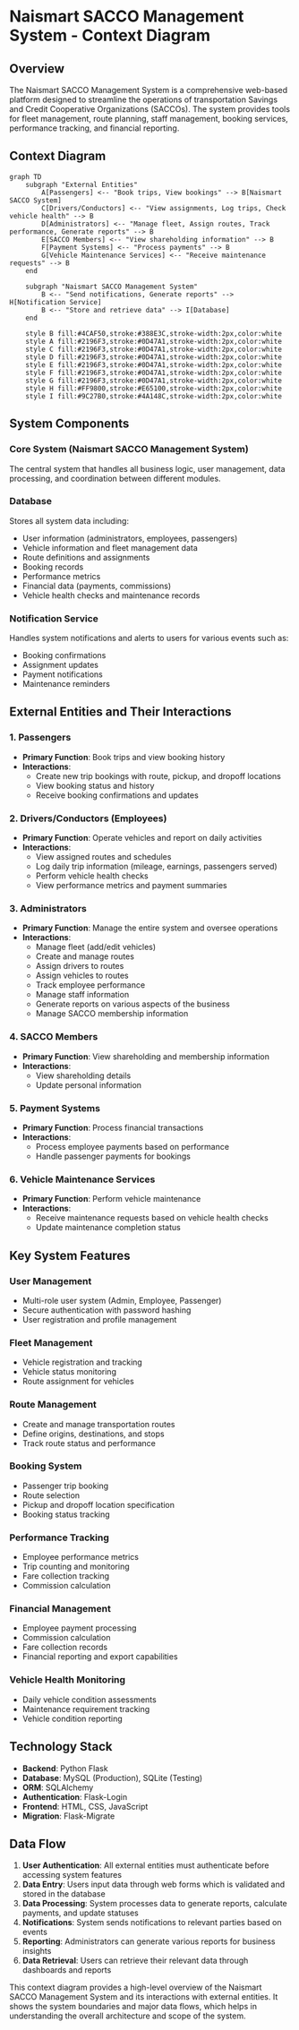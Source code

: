 # Naismart SACCO Management System - Context Diagram

## Overview

The Naismart SACCO Management System is a comprehensive web-based platform designed to streamline the operations of transportation Savings and Credit Cooperative Organizations (SACCOs). The system provides tools for fleet management, route planning, staff management, booking services, performance tracking, and financial reporting.

## Context Diagram

```mermaid
graph TD
    subgraph "External Entities"
        A[Passengers] <-- "Book trips, View bookings" --> B[Naismart SACCO System]
        C[Drivers/Conductors] <-- "View assignments, Log trips, Check vehicle health" --> B
        D[Administrators] <-- "Manage fleet, Assign routes, Track performance, Generate reports" --> B
        E[SACCO Members] <-- "View shareholding information" --> B
        F[Payment Systems] <-- "Process payments" --> B
        G[Vehicle Maintenance Services] <-- "Receive maintenance requests" --> B
    end
    
    subgraph "Naismart SACCO Management System"
        B <-- "Send notifications, Generate reports" --> H[Notification Service]
        B <-- "Store and retrieve data" --> I[Database]
    end
    
    style B fill:#4CAF50,stroke:#388E3C,stroke-width:2px,color:white
    style A fill:#2196F3,stroke:#0D47A1,stroke-width:2px,color:white
    style C fill:#2196F3,stroke:#0D47A1,stroke-width:2px,color:white
    style D fill:#2196F3,stroke:#0D47A1,stroke-width:2px,color:white
    style E fill:#2196F3,stroke:#0D47A1,stroke-width:2px,color:white
    style F fill:#2196F3,stroke:#0D47A1,stroke-width:2px,color:white
    style G fill:#2196F3,stroke:#0D47A1,stroke-width:2px,color:white
    style H fill:#FF9800,stroke:#E65100,stroke-width:2px,color:white
    style I fill:#9C27B0,stroke:#4A148C,stroke-width:2px,color:white
```

## System Components

### Core System (Naismart SACCO Management System)
The central system that handles all business logic, user management, data processing, and coordination between different modules.

### Database
Stores all system data including:
- User information (administrators, employees, passengers)
- Vehicle information and fleet management data
- Route definitions and assignments
- Booking records
- Performance metrics
- Financial data (payments, commissions)
- Vehicle health checks and maintenance records

### Notification Service
Handles system notifications and alerts to users for various events such as:
- Booking confirmations
- Assignment updates
- Payment notifications
- Maintenance reminders

## External Entities and Their Interactions

### 1. Passengers
- **Primary Function**: Book trips and view booking history
- **Interactions**:
  - Create new trip bookings with route, pickup, and dropoff locations
  - View booking status and history
  - Receive booking confirmations and updates

### 2. Drivers/Conductors (Employees)
- **Primary Function**: Operate vehicles and report on daily activities
- **Interactions**:
  - View assigned routes and schedules
  - Log daily trip information (mileage, earnings, passengers served)
  - Perform vehicle health checks
  - View performance metrics and payment summaries

### 3. Administrators
- **Primary Function**: Manage the entire system and oversee operations
- **Interactions**:
  - Manage fleet (add/edit vehicles)
  - Create and manage routes
  - Assign drivers to routes
  - Assign vehicles to routes
  - Track employee performance
  - Manage staff information
  - Generate reports on various aspects of the business
  - Manage SACCO membership information

### 4. SACCO Members
- **Primary Function**: View shareholding and membership information
- **Interactions**:
  - View shareholding details
  - Update personal information

### 5. Payment Systems
- **Primary Function**: Process financial transactions
- **Interactions**:
  - Process employee payments based on performance
  - Handle passenger payments for bookings

### 6. Vehicle Maintenance Services
- **Primary Function**: Perform vehicle maintenance
- **Interactions**:
  - Receive maintenance requests based on vehicle health checks
  - Update maintenance completion status

## Key System Features

### User Management
- Multi-role user system (Admin, Employee, Passenger)
- Secure authentication with password hashing
- User registration and profile management

### Fleet Management
- Vehicle registration and tracking
- Vehicle status monitoring
- Route assignment for vehicles

### Route Management
- Create and manage transportation routes
- Define origins, destinations, and stops
- Track route status and performance

### Booking System
- Passenger trip booking
- Route selection
- Pickup and dropoff location specification
- Booking status tracking

### Performance Tracking
- Employee performance metrics
- Trip counting and monitoring
- Fare collection tracking
- Commission calculation

### Financial Management
- Employee payment processing
- Commission calculation
- Fare collection records
- Financial reporting and export capabilities

### Vehicle Health Monitoring
- Daily vehicle condition assessments
- Maintenance requirement tracking
- Vehicle condition reporting

## Technology Stack

- **Backend**: Python Flask
- **Database**: MySQL (Production), SQLite (Testing)
- **ORM**: SQLAlchemy
- **Authentication**: Flask-Login
- **Frontend**: HTML, CSS, JavaScript
- **Migration**: Flask-Migrate

## Data Flow

1. **User Authentication**: All external entities must authenticate before accessing system features
2. **Data Entry**: Users input data through web forms which is validated and stored in the database
3. **Data Processing**: System processes data to generate reports, calculate payments, and update statuses
4. **Notifications**: System sends notifications to relevant parties based on events
5. **Reporting**: Administrators can generate various reports for business insights
6. **Data Retrieval**: Users can retrieve their relevant data through dashboards and reports

This context diagram provides a high-level overview of the Naismart SACCO Management System and its interactions with external entities. It shows the system boundaries and major data flows, which helps in understanding the overall architecture and scope of the system.